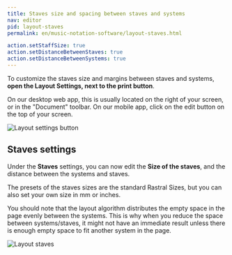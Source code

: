 ```yaml
---
title: Staves size and spacing between staves and systems
nav: editor
pid: layout-staves
permalink: en/music-notation-software/layout-staves.html

action.setStaffSize: true
action.setDistanceBetweenStaves: true
action.setDistanceBetweenSystems: true
---
```


To customize the staves size and margins between staves and systems, **open the Layout Settings, next to the print button**.

On our desktop web app, this is usually located on the right of your screen, or in the "Document" toolbar. On our mobile app, click on the edit button on the top of your screen.

![Layout settings button](/help/assets/img/editor/toolbar-print-layout.png)

## Staves settings

Under the **Staves** settings, you can now edit the **Size of the staves**, and the distance between the systems and staves.

The presets of the staves sizes are the standard Rastral Sizes, but you can also set your own size in mm or inches.

You should note that the layout algorithm distributes the empty space in the page evenly between the systems. This is why when you reduce the space between systems/staves, it might not have an immediate result unless there is enough empty space to fit another system in the page. 

![Layout staves](/help/assets/img/editor/layout-staves.png)
